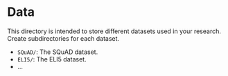 # Data

This directory is intended to store different datasets used in your research. Create subdirectories for each dataset.

- `SQuAD/`: The SQuAD dataset.
- `ELI5/`: The ELI5 dataset.
- ...
